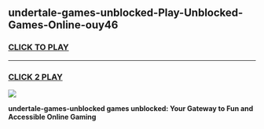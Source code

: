 
## undertale-games-unblocked-Play-Unblocked-Games-Online-ouy46
<h3>
<a href="https://premium76.site?title=undertale-games-unblocked&ref=25A">CLICK TO PLAY</a></h3>
<hr>

<h3>
<a href="https://premium76.site?title=undertale-games-unblocked&ref=25A">CLICK 2 PLAY</a>
  
</h3>

<a href="https://premium76.site?title=undertale-games-unblocked&ref=25A"><img src="https://clearcache.store/games.png"></a>


**undertale-games-unblocked games unblocked: Your Gateway to Fun and Accessible Online Gaming**
